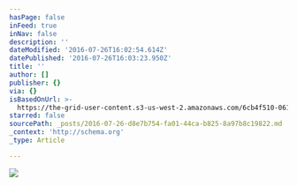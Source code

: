 ```yaml
---
hasPage: false
inFeed: true
inNav: false
description: ''
dateModified: '2016-07-26T16:02:54.614Z'
datePublished: '2016-07-26T16:03:23.950Z'
title: ''
author: []
publisher: {}
via: {}
isBasedOnUrl: >-
  https://the-grid-user-content.s3-us-west-2.amazonaws.com/6cb4f510-0613-41fa-a0cb-5c2790c7758b.jpg
starred: false
sourcePath: _posts/2016-07-26-d8e7b754-fa01-44ca-b825-8a97b8c19822.md
_context: 'http://schema.org'
_type: Article

---
```

![](https://the-grid-user-content.s3-us-west-2.amazonaws.com/6cb4f510-0613-41fa-a0cb-5c2790c7758b.jpg)